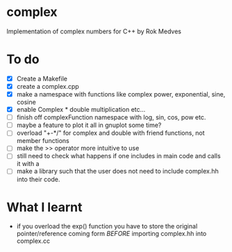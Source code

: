 # complex
Implementation of complex numbers for C++ by Rok Medves

# To do

- [x] Create a Makefile
- [x] create a complex.cpp
- [x] make a namespace with functions like complex power, exponential, sine, cosine
- [x] enable Complex * double multiplication etc...
- [ ] finish off complexFunction namespace with log, sin, cos, pow etc.
- [ ] maybe a feature to plot it all in gnuplot some time? 
- [ ] overload "+-*/" for complex and double with friend functions, not member functions
- [ ] make the >> operator more intuitive to use
- [ ] still need to check what happens if one includes <cmath> in main code and calls it with a 
- [ ] make a library such that the user does not need to include complex.hh into their code.

# What I learnt 

- if you overload the exp() function you have to store the original pointer/reference coming form <cmath> *BEFORE* importing complex.hh into complex.cc
